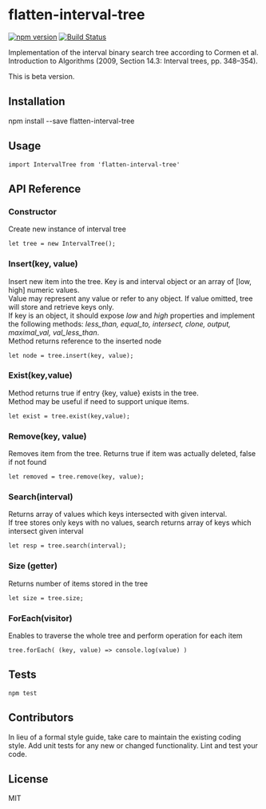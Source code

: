 # flatten-interval-tree

[![npm version](https://badge.fury.io/js/flatten-interval-tree.svg)](https://badge.fury.io/js/flatten-interval-tree)
[![Build Status](https://travis-ci.org/alexbol99/flatten-js.svg?branch=master)](https://travis-ci.org/alexbol99/flatten-js)

Implementation of the interval binary search tree according to Cormen et al. Introduction to Algorithms (2009, Section 14.3: Interval trees, pp. 348–354).

This is beta version.

## Installation
npm install --save flatten-interval-tree

## Usage

    import IntervalTree from 'flatten-interval-tree'

## API Reference

### Constructor
Create new instance of interval tree

    let tree = new IntervalTree();

### Insert(key, value)
Insert new item into the tree. Key is and interval object or an array of [low, high] numeric values. <br/>
Value may represent any value or refer to any object. If value omitted, tree will store and retrieve keys only. <br/>
If key is an object, it should expose <i>low</i> and <i>high</i> properties and implement the following methods:
<i>less_than, equal_to, intersect, clone, output, maximal_val, val_less_than</i>. <br/>
Method returns reference to the inserted node

    let node = tree.insert(key, value);

### Exist(key,value)
Method returns true if entry {key, value} exists in the tree. <br/>
Method may be useful if need to support unique items.

    let exist = tree.exist(key,value);

### Remove(key, value)
Removes item from the tree. Returns true if item was actually deleted, false if not found

    let removed = tree.remove(key, value);

### Search(interval)
Returns array of values which keys intersected with given interval. <br/>
If tree stores only keys with no values, search returns array of keys which intersect given interval

    let resp = tree.search(interval);

### Size (getter)
Returns number of items stored in the tree

    let size = tree.size;

### ForEach(visitor)
Enables to traverse the whole tree and perform operation for each item

    tree.forEach( (key, value) => console.log(value) )

## Tests

    npm test

## Contributors

In lieu of a formal style guide, take care to maintain the existing coding style. Add unit tests for any new or changed functionality. Lint and test your code.

## License

MIT


